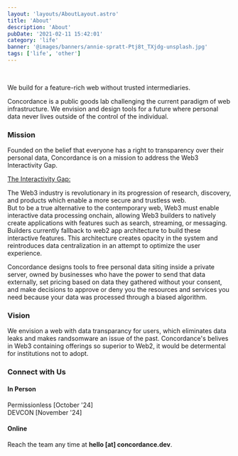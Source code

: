 ```yaml
---
layout: 'layouts/AboutLayout.astro'
title: 'About'
description: 'About'
pubDate: '2021-02-11 15:42:01'
category: 'life'
banner: '@images/banners/annie-spratt-Ptj8t_TXjdg-unsplash.jpg'
tags: ['life', 'other']
---
```

<br>

We build for a feature-rich web without trusted intermediaries.

Concordance is a public goods lab challenging the current paradigm of web infrastructure. We envision and design tools for a future where personal data never lives outside of the control of the individual.

### Mission 

Founded on the belief that everyone has a right to transparency over their personal data, Concordance is on a mission to address the Web3 Interactivity Gap.
<br>

 <u>The Interactivity Gap:</u>

The Web3 industry is revolutionary in its progression of research, discovery, and products which enable a more secure and trustless web. <br>
But to be a true alternative to the contemporary web, Web3 must enable interactive data processing onchain, allowing Web3 builders to natively create applications with features such as search, streaming, or messaging. Builders currently fallback to web2 app architecture to build these interactive features. This architecture creates opacity in the system and reintroduces data centralization in an attempt to optimize the user experience. 


Concordance designs tools to free personal data siting inside a private server, owned by businesses who have the power to send that data externally, set pricing based on data they gathered without your consent, and make decisions to approve or deny you the resources and services you need because your data was processed through a biased algorithm.


<!-----
 and is a fertile ground for experimentation and the path-finding nature of scientific method. 

 , who design dApps with some blockchain compute for settlement, but then must

The conterporary web is interactive and blockchain is static. 
In an indetermintite world, deterministic finite automata has limits. 

 in the fields of cryptography and distributed compute.

Concordance builds solutions that answer for the entire stack of web architecture, not through direct replication the design of web 2, but by first understanding the aims of the current system, and manufacturing anew according to these aims.   
---->

### Vision

We envision a web with data transparancy for users, which eliminates data leaks and makes randsomware an issue of the past.
Concordance's belives in Web3 containing offerings so superior to Web2, it would be determental for institutions not to adopt.

<!-----
We challenge the blockchain community not with armchair critiques, but by entering the area and forging solutions that make the system stronger.
---->

### Connect with Us 


#### In Person 
Permissionless [October '24] <br>
DEVCON [November '24]
#### Online
Reach the team any time at __hello [at] concordance.dev__.

<br>
<br>
<br>